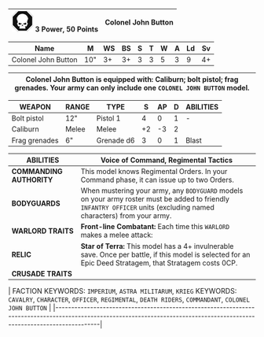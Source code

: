 | ![HQ](hq.png) 3 Power, 50 Points | Colonel John Button |
|----------------------------------|---------------------|

| Name                | M   | WS | BS | S | T | W | A | Ld | Sv |
|---------------------|-----|----|----|---|---|---|---|----|----|
| Colonel John Button | 10" | 3+ | 3+ | 3 | 3 | 5 | 3 | 9  | 4+ |

| Colonel John Button is equipped with: Caliburn; bolt pistol; frag grenades. Your army can only include one `COLONEL JOHN BUTTON` model. |
|-----------------------------------------------------------------------------------------------------------------------------------------|

| WEAPON        | RANGE | TYPE       | S  | AP | D | ABILITIES |
|---------------|-------|------------|----|----|---|-----------|
| Bolt pistol   | 12"   | Pistol 1   | 4  | 0  | 1 | -         |
| Caliburn      | Melee | Melee      | +2 | -3 | 2 |           |
| Frag grenades | 6"    | Grenade d6 | 3  | 0  | 1 | Blast     |

| **ABILITIES**            | **Voice of Command**, **Regimental Tactics**                                                                                                                         |
|--------------------------|----------------------------------------------------------------------------------------------------------------------------------------------------------------------|
| **COMMANDING AUTHORITY** | This model knows Regimental Orders. In your Command phase, it can issue up to two Orders.                                                                            |
| **BODYGUARDS**           | When mustering your army, any `BODYGUARD` models on your army roster must be added to friendly `INFANTRY OFFICER` units (excluding named characters) from your army. |
| **WARLORD TRAITS**       | **Front-line Combatant:** Each time this `WARLORD` makes a melee attack:                                                                                             |
| **RELIC**                | **Star of Terra:** This model has a 4+ invulnerable save. Once per battle, if this model is selected for an Epic Deed Stratagem, that Stratagem costs 0CP.           |
| **CRUSADE TRAITS**       |                                                                                                                                                                      |

	
| FACTION KEYWORDS: `IMPERIUM`, `ASTRA MILITARUM`, `KRIEG`
 KEYWORDS: `CAVALRY`, `CHARACTER`, `OFFICER`, `REGIMENTAL`, `DEATH RIDERS`, `COMMANDANT`, `COLONEL JOHN BUTTON` |
|--------------------------------------------------------------------------------------------------------------------------------------------------------------------------|
